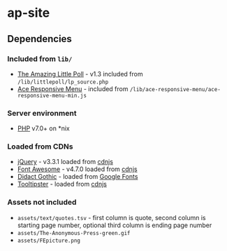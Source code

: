 # ap-site

## Dependencies

### Included from `lib/`
* [The Amazing Little Poll](http://www.mr-corner.com/LittlePoll/) - v1.3 included from `/lib/littlepoll/lp_source.php`
* [Ace Responsive Menu](https://github.com/samsono/Ace-Responsive-Menu) - included from `/lib/ace-responsive-menu/ace-responsive-menu-min.js`

### Server environment
* [PHP](http://php.net/) v7.0+ on \*nix

### Loaded from CDNs
* [jQuery](http://jquery.com) - v3.3.1 loaded from [cdnjs](https://cdnjs.com/libraries/jquery/)
* [Font Awesome](https://fontawesome.com/v4.7.0/) - v4.7.0 loaded from [cdnjs](https://cdnjs.com/libraries/font-awesome)
* [Didact Gothic](https://github.com/ossobuffo/didact-gothic) - loaded from [Google Fonts](https://fonts.google.com/specimen/Didact+Gothic)
* [Tooltipster](http://iamceege.github.io/tooltipster/) - loaded from [cdnjs](https://cdnjs.com/libraries/tooltipster)

### Assets not included
* `assets/text/quotes.tsv` - first column is quote, second column is starting page number, optional third column is ending page number
* `assets/The-Anonymous-Press-green.gif`
* `assets/FEpicture.png`